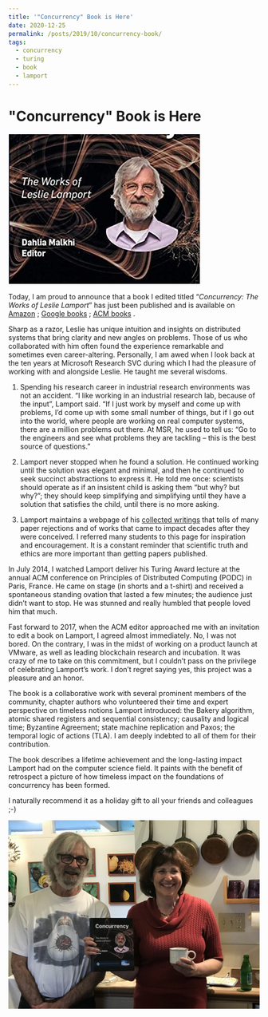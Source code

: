 ```yaml
---
title: '"Concurrency" Book is Here'
date: 2020-12-25
permalink: /posts/2019/10/concurrency-book/
tags:
  - concurrency
  - turing
  - book
  - lamport
---
```



# "Concurrency" Book is Here

![](/images/lam.jpg)

Today, I am proud to announce that a book I edited titled “_Concurrency: The Works of Leslie Lamport_” has just been published and is available on  [Amazon](https://www.amazon.com/dp/1450372708/ref=cm_sw_em_r_mt_dp_U_Ic-RDbS2XSGD5) ; [Google books](https://books.google.com/books/about/Concurrency.html?id=z_m2DwAAQBAJ) ; [ACM books](http://books.acm.org/titles#tab312) .

Sharp as a razor, Leslie has unique intuition and insights on distributed systems that bring clarity and new angles on problems. Those of us who collaborated with him often found the experience remarkable and sometimes even career-altering. Personally, I am awed when I look back at the ten years at Microsoft Research SVC during which I had the pleasure of working with and alongside Leslie. He taught me several wisdoms.

1. Spending his research career in industrial research environments was not an accident. “I like working in an industrial research lab, because of the input”, Lamport said. “If I just work by myself and come up with problems, I’d come up with some small number of things, but if I go out into the world, where people are working on real computer systems, there are a million problems out there. At MSR, he used to tell us: “Go to the engineers and see what problems they are tackling – this is the best source of questions.”

2. Lamport never stopped when he found a solution. He continued working until the solution was elegant and minimal, and then he continued to seek succinct abstractions to express it. He told me once: scientists should operate as if an insistent child is asking them “but why? but why?”; they should keep simplifying and simplifying until they have a solution that satisfies the child, until there is no more asking.

3. Lamport maintains a webpage of his  [collected writings](https://lamport.azurewebsites.net/pubs/pubs.html) that tells of many paper rejections and of works that came to impact decades after they were conceived. I referred many students to this page for inspiration and encouragement. It is a constant reminder that scientific truth and ethics are more important than getting papers published.

In July 2014, I watched Lamport deliver his Turing Award lecture at the annual ACM conference on Principles of Distributed Computing (PODC) in Paris, France. He came on stage (in shorts and a t-shirt) and received a spontaneous standing ovation that lasted a few minutes; the audience just didn’t want to stop. He was stunned and really humbled that people loved him that much.

Fast forward to 2017, when the ACM editor approached me with an invitation to edit a book on Lamport, I agreed almost immediately. No, I was not bored. On the contrary, I was in the midst of working on a product launch at VMware, as well as leading blockchain research and incubation. It was crazy of me to take on this commitment, but I couldn’t pass on the privilege of celebrating Lamport’s work. I don’t regret saying yes, this project was a pleasure and an honor.

The book is a collaborative work with several prominent members of the community, chapter authors who volunteered their time and expert perspective on timeless notions Lamport introduced: the Bakery algorithm, atomic shared registers and sequential consistency; causality and logical time; Byzantine Agreement; state machine replication and Paxos; the temporal logic of actions (TLA). I am deeply indebted to all of them for their contribution.

The book describes a lifetime achievement and the long-lasting impact Lamport had on the computer science field. It paints with the benefit of retrospect a picture of how timeless impact on the foundations of concurrency has been formed.

I naturally recommend it as a holiday gift to all your friends and colleagues  ;-)

![image3](/images/lamNdahlia.jpeg)
